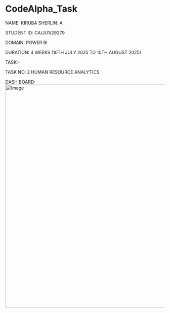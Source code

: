 # CodeAlpha_Task

NAME: KIRUBA SHERLIN. A

STUDENT ID: CA/JU1/29279

DOMAIN: POWER BI

DURATION: 4 WEEKS (10TH JULY 2025 TO 10TH AUGUST 2025)

TASK:-

TASK NO: 2  HUMAN RESOURCE ANALYTICS

DASH BOARD:
<img width="1257" height="704" alt="Image" src="https://github.com/user-attachments/assets/392279a2-616f-4049-a6b6-2eebe704a998" />
